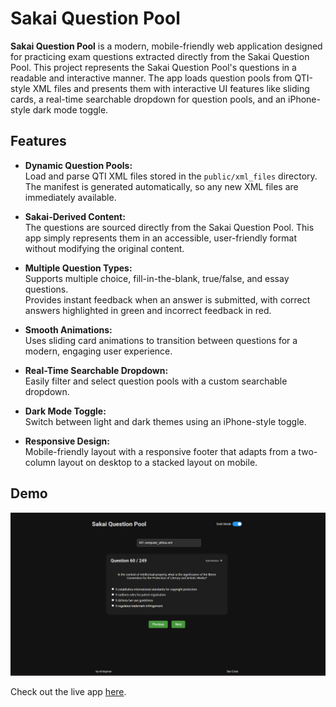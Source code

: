 # Sakai Question Pool

**Sakai Question Pool** is a modern, mobile-friendly web application designed for practicing exam questions extracted directly from the Sakai Question Pool. This project represents the Sakai Question Pool's questions in a readable and interactive manner. The app loads question pools from QTI-style XML files and presents them with interactive UI features like sliding cards, a real-time searchable dropdown for question pools, and an iPhone-style dark mode toggle.

## Features

- **Dynamic Question Pools:**  
  Load and parse QTI XML files stored in the `public/xml_files` directory.  
  The manifest is generated automatically, so any new XML files are immediately available.

- **Sakai-Derived Content:**  
  The questions are sourced directly from the Sakai Question Pool. This app simply represents them in an accessible, user-friendly format without modifying the original content.

- **Multiple Question Types:**  
  Supports multiple choice, fill-in-the-blank, true/false, and essay questions.  
  Provides instant feedback when an answer is submitted, with correct answers highlighted in green and incorrect feedback in red.

- **Smooth Animations:**  
  Uses sliding card animations to transition between questions for a modern, engaging user experience.

- **Real-Time Searchable Dropdown:**  
  Easily filter and select question pools with a custom searchable dropdown.

- **Dark Mode Toggle:**  
  Switch between light and dark themes using an iPhone-style toggle.

- **Responsive Design:**  
  Mobile-friendly layout with a responsive footer that adapts from a two-column layout on desktop to a stacked layout on mobile.

## Demo

[![Sakai Question Pool Demo](./public/pics/image1.png)](https://sakai-question-pool.vercel.app/)

Check out the live app [here](https://sakai-question-pool.vercel.app).



